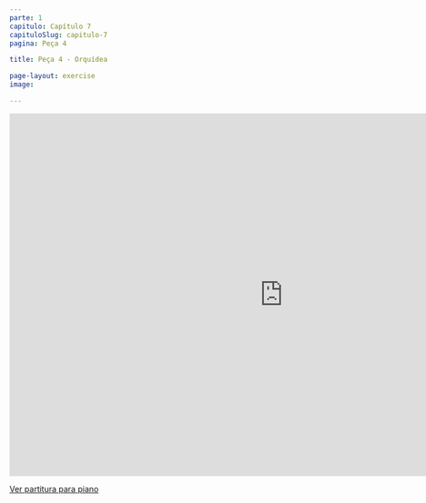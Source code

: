 ```yaml
---
parte: 1
capitulo: Capítulo 7
capituloSlug: capitulo-7
pagina: Peça 4

title: Peça 4 - Orquídea

page-layout: exercise
image:

---
```


<!-- <img src="{{site.baseurl}}/assets/graphics/content/7_1_4.png"/> -->
<iframe src="https://player.vimeo.com/video/226770076?title=0&byline=0&portrait=0" width="960" height="638" frameborder="0" webkitallowfullscreen mozallowfullscreen allowfullscreen></iframe>

<a href="https://vimeo.com/226770056" target="_blank">Ver partitura para piano</a>
